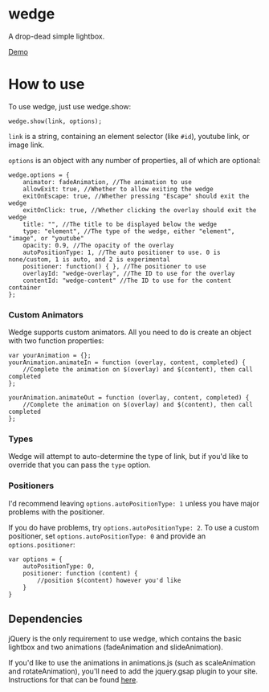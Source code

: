 wedge
=====
A drop-dead simple lightbox.

[Demo](http://matthewsot.github.com/wedge)

How to use
==========
To use wedge, just use wedge.show:

```
wedge.show(link, options);
```

``link`` is a string, containing an element selector (like ``#id``), youtube link, or image link.

```options``` is an object with any number of properties, all of which are optional:

```
wedge.options = {
    animator: fadeAnimation, //The animation to use
    allowExit: true, //Whether to allow exiting the wedge
    exitOnEscape: true, //Whether pressing "Escape" should exit the wedge
    exitOnClick: true, //Whether clicking the overlay should exit the wedge
    title: "", //The title to be displayed below the wedge
    type: "element", //The type of the wedge, either "element", "image", or "youtube"
    opacity: 0.9, //The opacity of the overlay
    autoPositionType: 1, //The auto positioner to use. 0 is none/custom, 1 is auto, and 2 is experimental
    positioner: function() { }, //The positioner to use
    overlayId: "wedge-overlay", //The ID to use for the overlay
    contentId: "wedge-content" //The ID to use for the content container
};
```

### Custom Animators
Wedge supports custom animators. All you need to do is create an object with two function properties:
```
var yourAnimation = {};
yourAnimation.animateIn = function (overlay, content, completed) {
    //Complete the animation on $(overlay) and $(content), then call completed
};

yourAnimation.animateOut = function (overlay, content, completed) {
    //Complete the animation on $(overlay) and $(content), then call completed
};
```

### Types
Wedge will attempt to auto-determine the type of link, but if you'd like to override that you can pass the ```type``` option.

### Positioners
I'd recommend leaving ``options.autoPositionType: 1`` unless you have major problems with the positioner.

If you do have problems, try ``options.autoPositionType: 2``. To use a custom positioner, set ``options.autoPositionType: 0`` and provide an ``options.positioner``:

```
var options = {
    autoPositionType: 0,
    positioner: function (content) {
        //position $(content) however you'd like
    }
}
```

## Dependencies
jQuery is the only requirement to use wedge, which contains the basic lightbox and two animations (fadeAnimation and slideAnimation). 

If you'd like to use the animations in animations.js (such as scaleAnimation and rotateAnimation), you'll need to add the jquery.gsap plugin to your site. Instructions for that can be found [here](http://www.greensock.com/jquery-gsap-plugin/).
